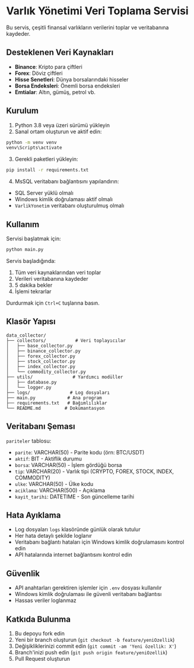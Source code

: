 # Varlık Yönetimi Veri Toplama Servisi

Bu servis, çeşitli finansal varlıkların verilerini toplar ve veritabanına kaydeder.

## Desteklenen Veri Kaynakları

- **Binance**: Kripto para çiftleri
- **Forex**: Döviz çiftleri
- **Hisse Senetleri**: Dünya borsalarındaki hisseler
- **Borsa Endeksleri**: Önemli borsa endeksleri
- **Emtialar**: Altın, gümüş, petrol vb.

## Kurulum

1. Python 3.8 veya üzeri sürümü yükleyin
2. Sanal ortam oluşturun ve aktif edin:
```bash
python -m venv venv
venv\Scripts\activate
```

3. Gerekli paketleri yükleyin:
```bash
pip install -r requirements.txt
```

4. MsSQL veritabanı bağlantısını yapılandırın:
- SQL Server yüklü olmalı
- Windows kimlik doğrulaması aktif olmalı
- `VarlikYonetim` veritabanı oluşturulmuş olmalı

## Kullanım

Servisi başlatmak için:
```bash
python main.py
```

Servis başladığında:
1. Tüm veri kaynaklarından veri toplar
2. Verileri veritabanına kaydeder
3. 5 dakika bekler
4. İşlemi tekrarlar

Durdurmak için `Ctrl+C` tuşlarına basın.

## Klasör Yapısı

```
data_collector/
├── collectors/           # Veri toplayıcılar
│   ├── base_collector.py
│   ├── binance_collector.py
│   ├── forex_collector.py
│   ├── stock_collector.py
│   ├── index_collector.py
│   └── commodity_collector.py
├── utils/               # Yardımcı modüller
│   ├── database.py
│   └── logger.py
├── logs/               # Log dosyaları
├── main.py            # Ana program
├── requirements.txt   # Bağımlılıklar
└── README.md         # Dokümantasyon
```

## Veritabanı Şeması

`pariteler` tablosu:
- `parite`: VARCHAR(50) - Parite kodu (örn: BTC/USDT)
- `aktif`: BIT - Aktiflik durumu
- `borsa`: VARCHAR(50) - İşlem gördüğü borsa
- `tip`: VARCHAR(20) - Varlık tipi (CRYPTO, FOREX, STOCK, INDEX, COMMODITY)
- `ulke`: VARCHAR(50) - Ülke kodu
- `aciklama`: VARCHAR(500) - Açıklama
- `kayit_tarihi`: DATETIME - Son güncelleme tarihi

## Hata Ayıklama

- Log dosyaları `logs` klasöründe günlük olarak tutulur
- Her hata detaylı şekilde loglanır
- Veritabanı bağlantı hataları için Windows kimlik doğrulamasını kontrol edin
- API hatalarında internet bağlantısını kontrol edin

## Güvenlik

- API anahtarları gerektiren işlemler için `.env` dosyası kullanılır
- Windows kimlik doğrulaması ile güvenli veritabanı bağlantısı
- Hassas veriler loglanmaz

## Katkıda Bulunma

1. Bu depoyu fork edin
2. Yeni bir branch oluşturun (`git checkout -b feature/yeniOzellik`)
3. Değişikliklerinizi commit edin (`git commit -am 'Yeni özellik: X'`)
4. Branch'inizi push edin (`git push origin feature/yeniOzellik`)
5. Pull Request oluşturun 